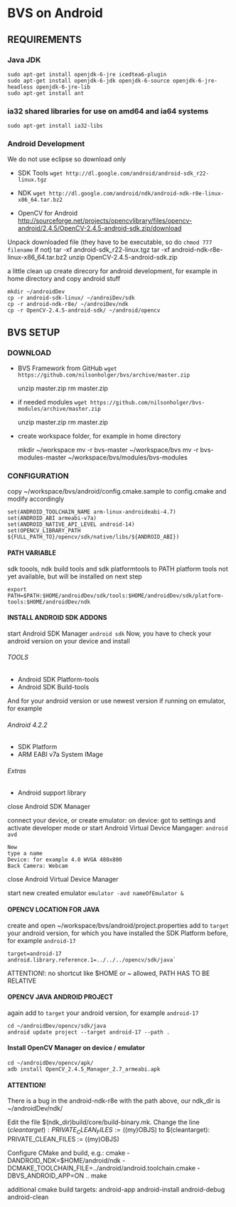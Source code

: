 # BVS on Android


## REQUIREMENTS

### Java JDK

	sudo apt-get install openjdk-6-jre icedtea6-plugin
	sudo apt-get install openjdk-6-jdk openjdk-6-source openjdk-6-jre-headless openjdk-6-jre-lib
	sudo apt-get install ant


### ia32 shared libraries for use on amd64 and ia64 systems
	sudo apt-get install ia32-libs

### Android Development 
We do not use eclipse so download only

* SDK Tools `wget http://dl.google.com/android/android-sdk_r22-linux.tgz`

* NDK `wget http://dl.google.com/android/ndk/android-ndk-r8e-linux-x86_64.tar.bz2`

* OpenCV for Android http://sourceforge.net/projects/opencvlibrary/files/opencv-android/2.4.5/OpenCV-2.4.5-android-sdk.zip/download

Unpack downloaded file (they have to be executable, so do `chmod 777 filename` if not)
	tar -xf android-sdk_r22-linux.tgz
	tar -xf android-ndk-r8e-linux-x86_64.tar.bz2
	unzip OpenCV-2.4.5-android-sdk.zip

a little clean up
create direcory for android development, for example in home directory and copy android stuff

	mkdir ~/androidDev
	cp -r android-sdk-linux/ ~/androiDev/sdk
	cp -r android-ndk-r8e/ ~/androiDev/ndk
	cp -r OpenCV-2.4.5-android-sdk/ ~/android/opencv


## BVS SETUP
### DOWNLOAD
* BVS Framework from GitHub `wget https://github.com/nilsonholger/bvs/archive/master.zip`

	unzip master.zip
	rm master.zip

* if needed modules `wget https://github.com/nilsonholger/bvs-modules/archive/master.zip`

	unzip master.zip
	rm master.zip


* create workspace folder, for example in home directory

	mkdir ~/workspace
	mv -r bvs-master ~/workspace/bvs
	mv -r bvs-modules-master ~/workspace/bvs/modules/bvs-modules


### CONFIGURATION
copy ~/workspace/bvs/android/config.cmake.sample to config.cmake and modify accordingly

	set(ANDROID_TOOLCHAIN_NAME arm-linux-androideabi-4.7)
	set(ANDROID_ABI armeabi-v7a)
	set(ANDROID_NATIVE_API_LEVEL android-14)
	set(OPENCV_LIBRARY_PATH ${FULL_PATH_TO}/opencv/sdk/native/libs/${ANDROID_ABI})


#### PATH VARIABLE 

sdk toools, ndk build tools and sdk platformtools to PATH 
platform tools not yet available, but will be installed on next step

	export PATH=$PATH:$HOME/androidDev/sdk/tools:$HOME/androidDev/sdk/platform-tools:$HOME/androidDev/ndk


#### INSTALL ANDROID SDK ADDONS

start Android SDK Manager `android sdk`
Now, you have to check your android version on your device and install

###### TOOLS
* Android SDK Platform-tools
* Android SDK Build-tools

And for your android version or use newest version if running on emulator,
for example

###### Android 4.2.2
* SDK Platform
* ARM EABI v7a System IMage

###### Extras
* Android support library

close Android SDK Manager

connect your device, or create emulator:
on device: got to settings and activate developer mode
or
start Android Virtual Device Mangager: `android avd`
	
	New
	type a name
	Device: for example 4.0 WVGA 480x800
	Back Camera: Webcam 

close Android Virtual Device Manager

start new created emulator `emulator -avd nameOfEmulator &`

#### OPENCV LOCATION FOR JAVA

create and open ~/workspace/bvs/android/project.properties
add to `target` your android version, for which you have installed the SDK Platform before, for example `android-17`

	target=android-17
	android.library.reference.1=../../../opencv/sdk/java`
	
ATTENTION!: no shortcut like $HOME or ~  allowed, PATH HAS TO BE RELATIVE


#### OPENCV JAVA ANDROID PROJECT

again add to `target` your android version, for example `android-17`

	cd ~/androidDev/opencv/sdk/java
	android	update project --target android-17 --path .

#### Install OpenCV Manager on device / emulator

	cd ~/androidDev/opencv/apk/
	adb install OpenCV_2.4.5_Manager_2.7_armeabi.apk

#### ATTENTION!
There is a bug in the android-ndk-r8e 
with the path above, our ndk_dir is ~/androidDev/ndk/

Edit the file $(ndk_dir)build/core/build-binary.mk. Change the line
$(cleantarget): PRIVATE_CLEAN_FILES := ($(my)OBJS)
to
$(cleantarget): PRIVATE_CLEAN_FILES := $($(my)OBJS)



Configure CMake and build, e.g.:
cmake -DANDROID_NDK=$HOME/android/ndk -DCMAKE_TOOLCHAIN_FILE=../android/android.toolchain.cmake -DBVS_ANDROID_APP=ON ..
make

additional cmake build targets:
android-app
android-install
android-debug
android-clean
